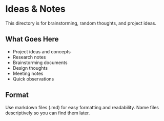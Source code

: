 # Ideas & Notes

This directory is for brainstorming, random thoughts, and project ideas.

## What Goes Here

- Project ideas and concepts
- Research notes
- Brainstorming documents
- Design thoughts
- Meeting notes
- Quick observations

## Format

Use markdown files (.md) for easy formatting and readability. Name files descriptively so you can find them later.
